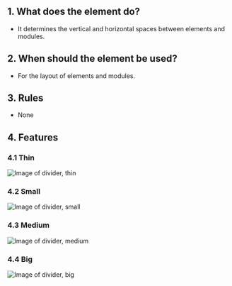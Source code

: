 ## 1. What does the element do?
*   It determines the vertical and horizontal spaces between elements and modules.

## 2. When should the element be used?
*   For the layout of elements and modules.

## 3. Rules
*   None

## 4. Features

### 4.1 Thin
![Image of divider, thin](https://raw.githubusercontent.com/sbb-design-systems/design-system-mobile-documentation/doku-update/documentation/divider/images/ME05_Thin.png 'class: image')

### 4.2 Small
![Image of divider, small](https://raw.githubusercontent.com/sbb-design-systems/design-system-mobile-documentation/doku-update/documentation/divider/images/ME05_Small.png 'class: image')

### 4.3 Medium
![Image of divider, medium](https://raw.githubusercontent.com/sbb-design-systems/design-system-mobile-documentation/doku-update/documentation/divider/images/ME05_Medium.png 'class: image')

### 4.4 Big
![Image of divider, big](https://raw.githubusercontent.com/sbb-design-systems/design-system-mobile-documentation/doku-update/documentation/divider/images/ME05_Big.png 'class: image')